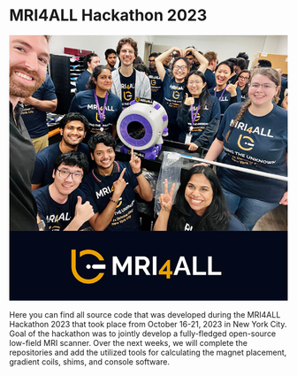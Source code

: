 # MRI4ALL Hackathon 2023

<p align="center">
  <img src="profile/logo.jpg" width="550"/>
</p>

Here you can find all source code that was developed during the MRI4ALL Hackathon 2023 that took place from October 16-21, 2023 in New York City. Goal of the hackathon was to jointly develop a fully-fledged open-source low-field MRI scanner. Over the next weeks, we will complete the repositories and add the utilized tools for calculating the magnet placement, gradient coils, shims, and console software.
